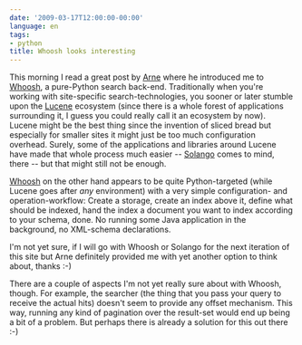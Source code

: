 ```yaml
---
date: '2009-03-17T12:00:00-00:00'
language: en
tags:
- python
title: Whoosh looks interesting
---
```



This morning I read a great post by [Arne][] where he introduced me to [Whoosh][], a
pure-Python search back-end. Traditionally when you're working with
site-specific search-technologies, you sooner or later stumble upon the
[Lucene][] ecosystem (since there is a whole forest of applications surrounding
it, I guess you could really call it an ecosystem by now). Lucene might be the
best thing since the invention of sliced bread but especially for smaller
sites it might just be too much configuration overhead. Surely, some of the
applications and libraries around Lucene have made that whole process much
easier -- [Solango][] comes to mind, there -- but that might still not be enough.

[Whoosh][] on the other hand appears to be quite Python-targeted (while Lucene
goes after *any* environment) with a very simple configuration- and
operation-workflow: Create a storage, create an index above it, define what
should be indexed, hand the index a document you want to index according to
your schema, done. No running some Java application in the background, no
XML-schema declarations.

I'm not yet sure, if I will go with Whoosh or Solango for the next iteration
of this site but Arne definitely provided me with yet another option to think
about, thanks :-)

There are a couple of aspects I'm not yet really sure about with Whoosh,
though. For example, the searcher (the thing that you pass your query to
receive the actual hits) doesn't seem to provide any offset mechanism. This
way, running any kind of pagination over the result-set would end up being a
bit of a problem. But perhaps there is already a solution for this out there
:-)

[Arne]: http://www.arnebrodowski.de/blog/add-full-text-search-to-your-django-project-with-whoosh.html
[Lucene]: http://lucene.apache.org/
[Whoosh]: http://whoosh.ca/
[Solango]: http://code.google.com/p/django-solr-search/
